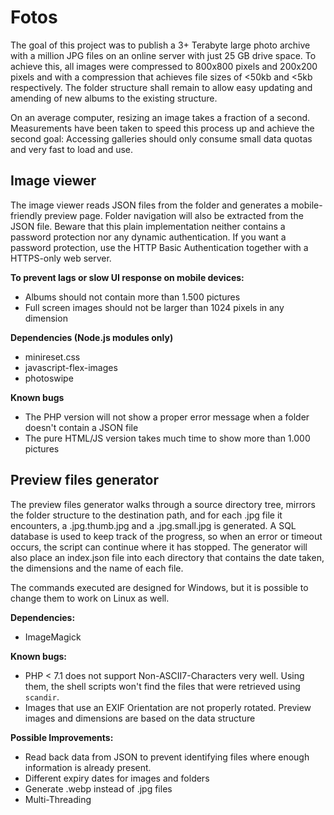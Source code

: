 # Fotos

The goal of this project was to publish a 3+ Terabyte large photo archive
with a million JPG files on an online server with just 25 GB drive space.
To achieve this, all images were compressed to 800x800 pixels and 200x200
pixels and with a compression that achieves file sizes of &lt;50kb and
&lt;5kb respectively. The folder structure shall remain to allow easy
updating and amending of new albums to the existing structure.

On an average computer, resizing an image takes a fraction of a second.
Measurements have been taken to speed this process up and achieve the
second goal: Accessing galleries should only consume small data quotas
and very fast to load and use.

## Image viewer

The image viewer reads JSON files from the folder and generates a
mobile-friendly preview page. Folder navigation will also be
extracted from the JSON file. Beware that this plain implementation
neither contains a password protection nor any dynamic authentication.
If you want a password protection, use the HTTP Basic Authentication
together with a HTTPS-only web server.

**To prevent lags or slow UI response on mobile devices:**

- Albums should not contain more than 1.500 pictures
- Full screen images should not be larger than 1024 pixels
  in any dimension

**Dependencies (Node.js modules only)**

- minireset.css
- javascript-flex-images
- photoswipe

**Known bugs**

- The PHP version will not show a proper error message when a
  folder doesn't contain a JSON file
- The pure HTML/JS version takes much time to show more than
  1.000 pictures

## Preview files generator

The preview files generator walks through a source directory tree,
mirrors the folder structure to the destination path, and for each
.jpg file it encounters, a .jpg.thumb.jpg and a .jpg.small.jpg is
generated. A SQL database is used to keep track of the progress,
so when an error or timeout occurs, the script can continue where
it has stopped. The generator will also place an index.json file
into each directory that contains the date taken, the dimensions
and the name of each file.

The commands executed are designed for Windows, but it is possible
to change them to work on Linux as well.

**Dependencies:**

- ImageMagick

**Known bugs:**

- PHP < 7.1 does not support Non-ASCII7-Characters very well.
  Using them, the shell scripts won't find the files
  that were retrieved using `scandir`.
- Images that use an EXIF Orientation are not properly rotated.
  Preview images and dimensions are based on the data structure

**Possible Improvements:**

- Read back data from JSON to prevent identifying files where
  enough information is already present.
- Different expiry dates for images and folders
- Generate .webp instead of .jpg files
- Multi-Threading